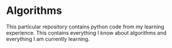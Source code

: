 # Algorithms
This particular repository contains python code from my learning experience. This contains everything I know about algorithms and everything I am currently learning.
